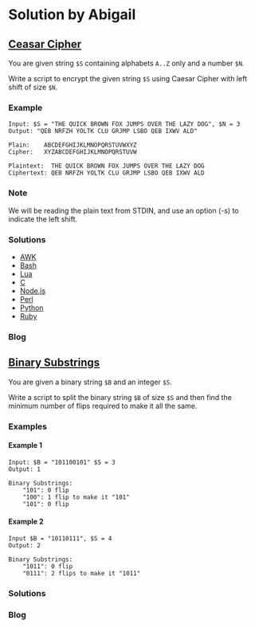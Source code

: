 # Solution by Abigail

## [Ceasar Cipher](https://perlweeklychallenge.org/blog/perl-weekly-challenge-097/#TASK1)

You are given string `$S` containing alphabets `A..Z` only and a number `$N`.

Write a script to encrypt the given string `$S` using Caesar Cipher with
left shift of size `$N`.

### Example
~~~~
Input: $S = "THE QUICK BROWN FOX JUMPS OVER THE LAZY DOG", $N = 3
Output: "QEB NRFZH YOLTK CLU GRJMP LSBO QEB IXWV ALD"

Plain:    ABCDEFGHIJKLMNOPQRSTUVWXYZ
Cipher:   XYZABCDEFGHIJKLMNOPQRSTUVW

Plaintext:  THE QUICK BROWN FOX JUMPS OVER THE LAZY DOG
Ciphertext: QEB NRFZH YOLTK CLU GRJMP LSBO QEB IXWV ALD
~~~~

### Note
We will be reading the plain text from STDIN, and use an option (-s)
to indicate the left shift.

### Solutions
* [AWK](awk/ch-1.awk)
* [Bash](bash/ch-1.sh)
* [Lua](lua/ch-1.lua)
* [C](c/ch-1.c)
* [Node.js](node/ch-1.js)
* [Perl](perl/ch-1.pl)
* [Python](python/ch-1.py)
* [Ruby](ruby/ch-1.rb)

### Blog


## [Binary Substrings](https://perlweeklychallenge.org/blog/perl-weekly-challenge-097/#TASK2)

You are given a binary string `$B` and an integer `$S`.

Write a script to split the binary string `$B` of size `$S` and then
find the minimum number of flips required to make it all the same.

### Examples
#### Example 1
~~~~
Input: $B = "101100101" $S = 3
Output: 1

Binary Substrings:
    "101": 0 flip
    "100": 1 flip to make it "101"
    "101": 0 flip
~~~~

#### Example 2
~~~~
Input $B = "10110111", $S = 4
Output: 2

Binary Substrings:
    "1011": 0 flip
    "0111": 2 flips to make it "1011"
~~~~

### Solutions

### Blog
